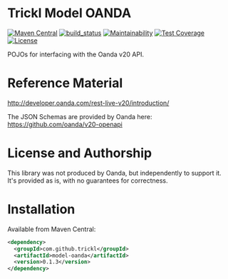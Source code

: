 # Trickl Model OANDA
[![Maven Central](https://maven-badges.herokuapp.com/maven-central/com.github.trickl/model-oanda/badge.svg)](https://maven-badges.herokuapp.com/maven-central/com.github.trickl/model-oanda)
[![build_status](https://travis-ci.com/trickl/model-oanda.svg?branch=master)](https://travis-ci.com/trickl/model-oanda)
[![Maintainability](https://api.codeclimate.com/v1/badges/a3c9f6a9f6928488b0ee/maintainability)](https://codeclimate.com/github/trickl/model-oanda/maintainability)
[![Test Coverage](https://api.codeclimate.com/v1/badges/a3c9f6a9f6928488b0ee/test_coverage)](https://codeclimate.com/github/trickl/model-oanda/test_coverage)
[![License](https://img.shields.io/badge/License-Apache%202.0-blue.svg)](https://opensource.org/licenses/Apache-2.0)

POJOs for interfacing with the Oanda v20 API.

Reference Material
==================

http://developer.oanda.com/rest-live-v20/introduction/

The JSON Schemas are provided by Oanda here:
https://github.com/oanda/v20-openapi

License and Authorship
======================
This library was not produced by Oanda, but independently to support it. It's provided as is, with no guarantees for correctness.

Installation
============

Available from Maven Central:

```xml
<dependency>
  <groupId>com.github.trickl</groupId>
  <artifactId>model-oanda</artifactId>
  <version>0.1.3</version>
</dependency>
```
